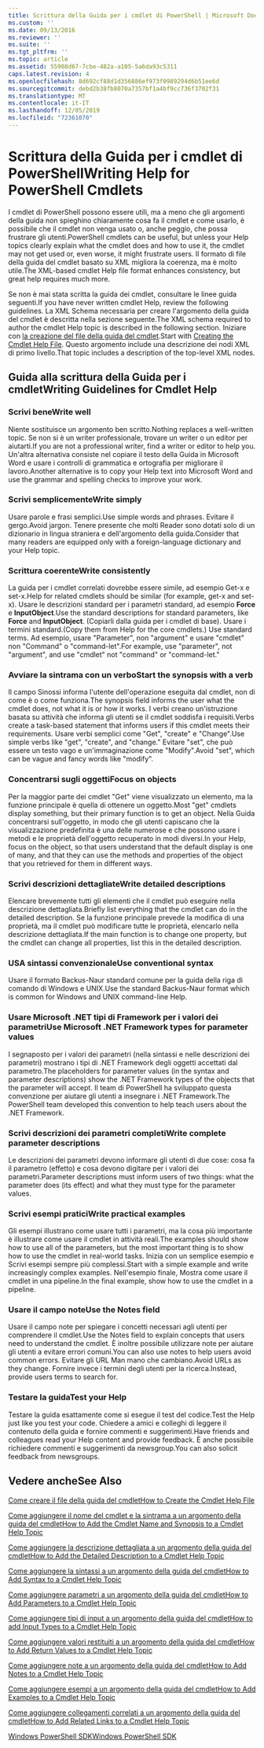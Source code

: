 ```yaml
---
title: Scrittura della Guida per i cmdlet di PowerShell | Microsoft Docs
ms.custom: ''
ms.date: 09/13/2016
ms.reviewer: ''
ms.suite: ''
ms.tgt_pltfrm: ''
ms.topic: article
ms.assetid: 55908d67-7cbe-482a-a105-5a6da93c5311
caps.latest.revision: 4
ms.openlocfilehash: 8d692cf88d1d356886ef973f0989294d6b51ee6d
ms.sourcegitcommit: debd2b38fb8070a7357bf1a4bf9cc736f3702f31
ms.translationtype: MT
ms.contentlocale: it-IT
ms.lasthandoff: 12/05/2019
ms.locfileid: "72361070"
---
```

# <a name="writing-help-for-powershell-cmdlets"></a><span data-ttu-id="6602c-102">Scrittura della Guida per i cmdlet di PowerShell</span><span class="sxs-lookup"><span data-stu-id="6602c-102">Writing Help for PowerShell Cmdlets</span></span>

<span data-ttu-id="6602c-103">I cmdlet di PowerShell possono essere utili, ma a meno che gli argomenti della guida non spieghino chiaramente cosa fa il cmdlet e come usarlo, è possibile che il cmdlet non venga usato o, anche peggio, che possa frustrare gli utenti.</span><span class="sxs-lookup"><span data-stu-id="6602c-103">PowerShell cmdlets can be useful, but unless your Help topics clearly explain what the cmdlet does and how to use it, the cmdlet may not get used or, even worse, it might frustrate users.</span></span>
<span data-ttu-id="6602c-104">Il formato di file della guida del cmdlet basato su XML migliora la coerenza, ma è molto utile.</span><span class="sxs-lookup"><span data-stu-id="6602c-104">The XML-based cmdlet Help file format enhances consistency, but great help requires much more.</span></span>

<span data-ttu-id="6602c-105">Se non è mai stata scritta la guida dei cmdlet, consultare le linee guida seguenti.</span><span class="sxs-lookup"><span data-stu-id="6602c-105">If you have never written cmdlet Help, review the following guidelines.</span></span>
<span data-ttu-id="6602c-106">La XML Schema necessaria per creare l'argomento della guida del cmdlet è descritta nella sezione seguente.</span><span class="sxs-lookup"><span data-stu-id="6602c-106">The XML schema required to author the cmdlet Help topic is described in the following section.</span></span>
<span data-ttu-id="6602c-107">Iniziare con [la creazione del file della guida del cmdlet](./how-to-create-the-cmdlet-help-file.md).</span><span class="sxs-lookup"><span data-stu-id="6602c-107">Start with [Creating the Cmdlet Help File](./how-to-create-the-cmdlet-help-file.md).</span></span>
<span data-ttu-id="6602c-108">Questo argomento include una descrizione dei nodi XML di primo livello.</span><span class="sxs-lookup"><span data-stu-id="6602c-108">That topic includes a description of the top-level XML nodes.</span></span>

## <a name="writing-guidelines-for-cmdlet-help"></a><span data-ttu-id="6602c-109">Guida alla scrittura della Guida per i cmdlet</span><span class="sxs-lookup"><span data-stu-id="6602c-109">Writing Guidelines for Cmdlet Help</span></span>

### <a name="write-well"></a><span data-ttu-id="6602c-110">Scrivi bene</span><span class="sxs-lookup"><span data-stu-id="6602c-110">Write well</span></span>
<span data-ttu-id="6602c-111">Niente sostituisce un argomento ben scritto.</span><span class="sxs-lookup"><span data-stu-id="6602c-111">Nothing replaces a well-written topic.</span></span>
<span data-ttu-id="6602c-112">Se non si è un writer professionale, trovare un writer o un editor per aiutarti.</span><span class="sxs-lookup"><span data-stu-id="6602c-112">If you are not a professional writer, find a writer or editor to help you.</span></span>
<span data-ttu-id="6602c-113">Un'altra alternativa consiste nel copiare il testo della Guida in Microsoft Word e usare i controlli di grammatica e ortografia per migliorare il lavoro.</span><span class="sxs-lookup"><span data-stu-id="6602c-113">Another alternative is to copy your Help text into Microsoft Word and use the grammar and spelling checks to improve your work.</span></span>

### <a name="write-simply"></a><span data-ttu-id="6602c-114">Scrivi semplicemente</span><span class="sxs-lookup"><span data-stu-id="6602c-114">Write simply</span></span>
<span data-ttu-id="6602c-115">Usare parole e frasi semplici.</span><span class="sxs-lookup"><span data-stu-id="6602c-115">Use simple words and phrases.</span></span>
<span data-ttu-id="6602c-116">Evitare il gergo.</span><span class="sxs-lookup"><span data-stu-id="6602c-116">Avoid jargon.</span></span>
<span data-ttu-id="6602c-117">Tenere presente che molti Reader sono dotati solo di un dizionario in lingua straniera e dell'argomento della guida.</span><span class="sxs-lookup"><span data-stu-id="6602c-117">Consider that many readers are equipped only with a foreign-language dictionary and your Help topic.</span></span>

### <a name="write-consistently"></a><span data-ttu-id="6602c-118">Scrittura coerente</span><span class="sxs-lookup"><span data-stu-id="6602c-118">Write consistently</span></span>
<span data-ttu-id="6602c-119">La guida per i cmdlet correlati dovrebbe essere simile, ad esempio Get-x e set-x.</span><span class="sxs-lookup"><span data-stu-id="6602c-119">Help for related cmdlets should be similar (for example, get-x and set-x).</span></span>
<span data-ttu-id="6602c-120">Usare le descrizioni standard per i parametri standard, ad esempio **Force** e **InputObject**.</span><span class="sxs-lookup"><span data-stu-id="6602c-120">Use the standard descriptions for standard parameters, like **Force** and **InputObject**.</span></span>
<span data-ttu-id="6602c-121">(Copiarli dalla guida per i cmdlet di base). Usare i termini standard.</span><span class="sxs-lookup"><span data-stu-id="6602c-121">(Copy them from Help for the core cmdlets.) Use standard terms.</span></span>
<span data-ttu-id="6602c-122">Ad esempio, usare "Parameter", non "argument" e usare "cmdlet" non "Command" o "command-let".</span><span class="sxs-lookup"><span data-stu-id="6602c-122">For example, use "parameter", not "argument", and use "cmdlet" not "command" or "command-let."</span></span>

### <a name="start-the-synopsis-with-a-verb"></a><span data-ttu-id="6602c-123">Avviare la sintrama con un verbo</span><span class="sxs-lookup"><span data-stu-id="6602c-123">Start the synopsis with a verb</span></span>
<span data-ttu-id="6602c-124">Il campo Sinossi informa l'utente dell'operazione eseguita dal cmdlet, non di come è o come funziona.</span><span class="sxs-lookup"><span data-stu-id="6602c-124">The synopsis field informs the user what the cmdlet does, not what it is or how it works.</span></span>
<span data-ttu-id="6602c-125">I verbi creano un'istruzione basata su attività che informa gli utenti se il cmdlet soddisfa i requisiti.</span><span class="sxs-lookup"><span data-stu-id="6602c-125">Verbs create a task-based statement that informs users if this cmdlet meets their requirements.</span></span>
<span data-ttu-id="6602c-126">Usare verbi semplici come "Get", "create" e "Change".</span><span class="sxs-lookup"><span data-stu-id="6602c-126">Use simple verbs like "get", "create", and "change."</span></span>
<span data-ttu-id="6602c-127">Evitare "set", che può essere un testo vago e un'immaginazione come "Modify".</span><span class="sxs-lookup"><span data-stu-id="6602c-127">Avoid "set", which can be vague and fancy words like "modify".</span></span>

### <a name="focus-on-objects"></a><span data-ttu-id="6602c-128">Concentrarsi sugli oggetti</span><span class="sxs-lookup"><span data-stu-id="6602c-128">Focus on objects</span></span>
<span data-ttu-id="6602c-129">Per la maggior parte dei cmdlet "Get" viene visualizzato un elemento, ma la funzione principale è quella di ottenere un oggetto.</span><span class="sxs-lookup"><span data-stu-id="6602c-129">Most "get" cmdlets display something, but their primary function is to get an object.</span></span>
<span data-ttu-id="6602c-130">Nella Guida concentrarsi sull'oggetto, in modo che gli utenti capiscano che la visualizzazione predefinita è una delle numerose e che possono usare i metodi e le proprietà dell'oggetto recuperato in modi diversi.</span><span class="sxs-lookup"><span data-stu-id="6602c-130">In your Help, focus on the object, so that users understand that the default display is one of many, and that they can use the methods and properties of the object that you retrieved for them in different ways.</span></span>

### <a name="write-detailed-descriptions"></a><span data-ttu-id="6602c-131">Scrivi descrizioni dettagliate</span><span class="sxs-lookup"><span data-stu-id="6602c-131">Write detailed descriptions</span></span>
<span data-ttu-id="6602c-132">Elencare brevemente tutti gli elementi che il cmdlet può eseguire nella descrizione dettagliata.</span><span class="sxs-lookup"><span data-stu-id="6602c-132">Briefly list everything that the cmdlet can do in the detailed description.</span></span>
<span data-ttu-id="6602c-133">Se la funzione principale prevede la modifica di una proprietà, ma il cmdlet può modificare tutte le proprietà, elencarlo nella descrizione dettagliata.</span><span class="sxs-lookup"><span data-stu-id="6602c-133">If the main function is to change one property, but the cmdlet can change all properties, list this in the detailed description.</span></span>

### <a name="use-conventional-syntax"></a><span data-ttu-id="6602c-134">USA sintassi convenzionale</span><span class="sxs-lookup"><span data-stu-id="6602c-134">Use conventional syntax</span></span>
<span data-ttu-id="6602c-135">Usare il formato Backus-Naur standard comune per la guida della riga di comando di Windows e UNIX.</span><span class="sxs-lookup"><span data-stu-id="6602c-135">Use the standard Backus-Naur format which is common for Windows and UNIX command-line Help.</span></span>

### <a name="use-microsoft-net-framework-types-for-parameter-values"></a><span data-ttu-id="6602c-136">Usare Microsoft .NET tipi di Framework per i valori dei parametri</span><span class="sxs-lookup"><span data-stu-id="6602c-136">Use Microsoft .NET Framework types for parameter values</span></span>
<span data-ttu-id="6602c-137">I segnaposto per i valori dei parametri (nella sintassi e nelle descrizioni dei parametri) mostrano i tipi di .NET Framework degli oggetti accettati dal parametro.</span><span class="sxs-lookup"><span data-stu-id="6602c-137">The placeholders for parameter values (in the syntax and parameter descriptions) show the .NET Framework types of the objects that the parameter will accept.</span></span>
<span data-ttu-id="6602c-138">Il team di PowerShell ha sviluppato questa convenzione per aiutare gli utenti a insegnare i .NET Framework.</span><span class="sxs-lookup"><span data-stu-id="6602c-138">The PowerShell team developed this convention to help teach users about the .NET Framework.</span></span>

### <a name="write-complete-parameter-descriptions"></a><span data-ttu-id="6602c-139">Scrivi descrizioni dei parametri completi</span><span class="sxs-lookup"><span data-stu-id="6602c-139">Write complete parameter descriptions</span></span>
<span data-ttu-id="6602c-140">Le descrizioni dei parametri devono informare gli utenti di due cose: cosa fa il parametro (effetto) e cosa devono digitare per i valori dei parametri.</span><span class="sxs-lookup"><span data-stu-id="6602c-140">Parameter descriptions must inform users of two things: what the parameter does (its effect) and what they must type for the parameter values.</span></span>

### <a name="write-practical-examples"></a><span data-ttu-id="6602c-141">Scrivi esempi pratici</span><span class="sxs-lookup"><span data-stu-id="6602c-141">Write practical examples</span></span>
<span data-ttu-id="6602c-142">Gli esempi illustrano come usare tutti i parametri, ma la cosa più importante è illustrare come usare il cmdlet in attività reali.</span><span class="sxs-lookup"><span data-stu-id="6602c-142">The examples should show how to use all of the parameters, but the most important thing is to show how to use the cmdlet in real-world tasks.</span></span>
<span data-ttu-id="6602c-143">Inizia con un semplice esempio e Scrivi esempi sempre più complessi.</span><span class="sxs-lookup"><span data-stu-id="6602c-143">Start with a simple example and write increasingly complex examples.</span></span>
<span data-ttu-id="6602c-144">Nell'esempio finale, Mostra come usare il cmdlet in una pipeline.</span><span class="sxs-lookup"><span data-stu-id="6602c-144">In the final example, show how to use the cmdlet in a pipeline.</span></span>

### <a name="use-the-notes-field"></a><span data-ttu-id="6602c-145">Usare il campo note</span><span class="sxs-lookup"><span data-stu-id="6602c-145">Use the Notes field</span></span>
<span data-ttu-id="6602c-146">Usare il campo note per spiegare i concetti necessari agli utenti per comprendere il cmdlet.</span><span class="sxs-lookup"><span data-stu-id="6602c-146">Use the Notes field to explain concepts that users need to understand the cmdlet.</span></span>
<span data-ttu-id="6602c-147">È inoltre possibile utilizzare note per aiutare gli utenti a evitare errori comuni.</span><span class="sxs-lookup"><span data-stu-id="6602c-147">You can also use notes to help users avoid common errors.</span></span>
<span data-ttu-id="6602c-148">Evitare gli URL Man mano che cambiano.</span><span class="sxs-lookup"><span data-stu-id="6602c-148">Avoid URLs as they change.</span></span>
<span data-ttu-id="6602c-149">Fornire invece i termini degli utenti per la ricerca.</span><span class="sxs-lookup"><span data-stu-id="6602c-149">Instead, provide users terms to search for.</span></span>

### <a name="test-your-help"></a><span data-ttu-id="6602c-150">Testare la guida</span><span class="sxs-lookup"><span data-stu-id="6602c-150">Test your Help</span></span>
<span data-ttu-id="6602c-151">Testare la guida esattamente come si esegue il test del codice.</span><span class="sxs-lookup"><span data-stu-id="6602c-151">Test the Help just like you test your code.</span></span>
<span data-ttu-id="6602c-152">Chiedere a amici e colleghi di leggere il contenuto della guida e fornire commenti e suggerimenti.</span><span class="sxs-lookup"><span data-stu-id="6602c-152">Have friends and colleagues read your Help content and provide feedback.</span></span>
<span data-ttu-id="6602c-153">È anche possibile richiedere commenti e suggerimenti da newsgroup.</span><span class="sxs-lookup"><span data-stu-id="6602c-153">You can also solicit feedback from newsgroups.</span></span>

## <a name="see-also"></a><span data-ttu-id="6602c-154">Vedere anche</span><span class="sxs-lookup"><span data-stu-id="6602c-154">See Also</span></span>

 [<span data-ttu-id="6602c-155">Come creare il file della guida del cmdlet</span><span class="sxs-lookup"><span data-stu-id="6602c-155">How to Create the Cmdlet Help File</span></span>](./how-to-create-the-cmdlet-help-file.md)

 [<span data-ttu-id="6602c-156">Come aggiungere il nome del cmdlet e la sintrama a un argomento della guida del cmdlet</span><span class="sxs-lookup"><span data-stu-id="6602c-156">How to Add the Cmdlet Name and Synopsis to a Cmdlet Help Topic</span></span>](./how-to-add-the-cmdlet-name-and-synopsis-to-a-cmdlet-help-topic.md)

 [<span data-ttu-id="6602c-157">Come aggiungere la descrizione dettagliata a un argomento della guida del cmdlet</span><span class="sxs-lookup"><span data-stu-id="6602c-157">How to Add the Detailed Description to a Cmdlet Help Topic</span></span>](./how-to-add-a-cmdlet-description.md)

 [<span data-ttu-id="6602c-158">Come aggiungere la sintassi a un argomento della guida del cmdlet</span><span class="sxs-lookup"><span data-stu-id="6602c-158">How to Add Syntax to a Cmdlet Help Topic</span></span>](./how-to-add-syntax-to-a-cmdlet-help-topic.md)

 [<span data-ttu-id="6602c-159">Come aggiungere parametri a un argomento della guida del cmdlet</span><span class="sxs-lookup"><span data-stu-id="6602c-159">How to Add Parameters to a Cmdlet Help Topic</span></span>](./how-to-add-parameter-information.md)

 [<span data-ttu-id="6602c-160">Come aggiungere tipi di input a un argomento della guida del cmdlet</span><span class="sxs-lookup"><span data-stu-id="6602c-160">How to add Input Types to a Cmdlet Help Topic</span></span>](./how-to-add-input-types-to-a-cmdlet-help-topic.md)

 [<span data-ttu-id="6602c-161">Come aggiungere valori restituiti a un argomento della guida del cmdlet</span><span class="sxs-lookup"><span data-stu-id="6602c-161">How to Add Return Values to a Cmdlet Help Topic</span></span>](./how-to-add-return-values-to-a-cmdlet-help-topic.md)

 [<span data-ttu-id="6602c-162">Come aggiungere note a un argomento della guida del cmdlet</span><span class="sxs-lookup"><span data-stu-id="6602c-162">How to Add Notes to a Cmdlet Help Topic</span></span>](./how-to-add-notes-to-a-cmdlet-help-topic.md)

 [<span data-ttu-id="6602c-163">Come aggiungere esempi a un argomento della guida del cmdlet</span><span class="sxs-lookup"><span data-stu-id="6602c-163">How to Add Examples to a Cmdlet Help Topic</span></span>](./how-to-add-examples-to-a-cmdlet-help-topic.md)

 [<span data-ttu-id="6602c-164">Come aggiungere collegamenti correlati a un argomento della guida del cmdlet</span><span class="sxs-lookup"><span data-stu-id="6602c-164">How to Add Related Links to a Cmdlet Help Topic</span></span>](./how-to-add-related-links-to-a-cmdlet-help-topic.md)

 [<span data-ttu-id="6602c-165">Windows PowerShell SDK</span><span class="sxs-lookup"><span data-stu-id="6602c-165">Windows PowerShell SDK</span></span>](../windows-powershell-reference.md)